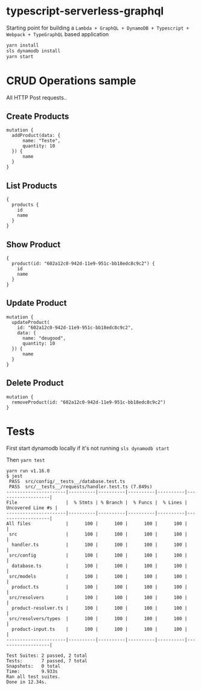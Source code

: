 # typescript-serverless-graphql
Starting point for building a `Lambda + GraphQL + DynamoDB + Typescript + Webpack + TypeGraphQL` based application

```bash
yarn install
sls dynamodb install
yarn start
```

# CRUD Operations sample
All HTTP Post requests..

## Create Products
```
mutation {
  addProduct(data: {
      name: "Teste",
      quantity: 10
  }) {
      name
  }
}
```

## List Products
```
{
  products {
    id
    name
  }
}
```

## Show Product
```
{
  product(id: "602a12c0-942d-11e9-951c-bb18edc8c9c2") {
    id
    name
  }
}
```

## Update Product
```
mutation {
  updateProduct(
    id: "602a12c0-942d-11e9-951c-bb18edc8c9c2",
    data: {
      name: "deugood",
      quantity: 10
  }) {
      name
  }
}
```

## Delete Product
```
mutation {
  removeProduct(id: "602a12c0-942d-11e9-951c-bb18edc8c9c2")
}
```

# Tests

First start dynamodb locally if it's not running
`sls dynamodb start`

Then
`yarn test`

```
yarn run v1.16.0
$ jest
 PASS  src/config/__tests__/database.test.ts
 PASS  src/__tests__/requests/handler.test.ts (7.849s)
----------------------|----------|----------|----------|----------|-------------------|
File                  |  % Stmts | % Branch |  % Funcs |  % Lines | Uncovered Line #s |
----------------------|----------|----------|----------|----------|-------------------|
All files             |      100 |      100 |      100 |      100 |                   |
 src                  |      100 |      100 |      100 |      100 |                   |
  handler.ts          |      100 |      100 |      100 |      100 |                   |
 src/config           |      100 |      100 |      100 |      100 |                   |
  database.ts         |      100 |      100 |      100 |      100 |                   |
 src/models           |      100 |      100 |      100 |      100 |                   |
  product.ts          |      100 |      100 |      100 |      100 |                   |
 src/resolvers        |      100 |      100 |      100 |      100 |                   |
  product-resolver.ts |      100 |      100 |      100 |      100 |                   |
 src/resolvers/types  |      100 |      100 |      100 |      100 |                   |
  product-input.ts    |      100 |      100 |      100 |      100 |                   |
----------------------|----------|----------|----------|----------|-------------------|

Test Suites: 2 passed, 2 total
Tests:       7 passed, 7 total
Snapshots:   0 total
Time:        9.933s
Ran all test suites.
Done in 12.34s.
```

